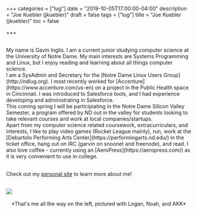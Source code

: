 +++
categories = ["lug"]
date = "2019-10-05T17:00:00-04:00"
description = "Joe Kuebler (jkuebler)"
draft = false
tags = ["lug"]
title = "Joe Kuebler (jkuebler)"
toc = false

+++

<!--more-->


<br>
My name is Gavin Inglis. I am a current junior studying computer science at the University of Notre Dame. My main interests
are Systems Programming and Linux, but I enjoy reading and learning about all things computer science.

<br>
I am a SysAdmin and Secretary for the [Notre Dame Linux Users Group](http://ndlug.org). I most recently worked for
[Accenture](https://www.accenture.com/us-en) on a project in the Public Health space in Cincinnati. I was introduced to Salesforce tools, and I had experience developing and administrating in Salesforce.

<br>
This coming spring I will be participiating in the Notre Dame Silicon Valley Semester, a
program offered by ND out in the valley for students looking to take relevant courses and work at local companies/startups.

<br>
Apart from my computer science related coursework, extracurriculars, and interests,
I like to play video games (Rocket League mainly), run, work at the [Debartolo Performing Arts Center](https://performingarts.nd.edu/) in the ticket office, hang out on IRC (garvin on snoonet and freenode), and read. I also love coffee - currently using an [AeroPress](https://aeropress.com/) as it is very convenient to use in college.
<br>
<br>

Check out my [personal site](https://ginglis.me) to learn more about me!
<br>
<br>

<div max-width:"500px">
    <img src="activitiesfair2019.jpg" style="max-width: 100%; height: auto; width:auto\9">
</div>
<br>

<center>
*That's me all the way on the left, pictured with Logan, Noah, and AKK*
</center>

<br>
